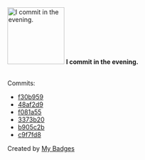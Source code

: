 <img src="https://my-badges.github.io/my-badges/evening-commits.png" alt="I commit in the evening." title="I commit in the evening." width="128">
<strong>I commit in the evening.</strong>
<br><br>

Commits:

- <a href="https://github.com/ksysoev/revdial/commit/f30b9591f011167fa5c9ee05bcaf9e32de03e698">f30b959</a>
- <a href="https://github.com/ksysoev/revdial/commit/48af2d92c3ab49ab7ad481cfb12b7807bff74a7a">48af2d9</a>
- <a href="https://github.com/ksysoev/revdial/commit/f081a552fa5c048ac5b59f90b653b66037f9080b">f081a55</a>
- <a href="https://github.com/ksysoev/revdial/commit/3373b201a3a523803d65cd132f4fcdbdf61145d4">3373b20</a>
- <a href="https://github.com/ksysoev/revdial/commit/b905c2be8041c6f67689a5b5bb5f52e12cb8ac7a">b905c2b</a>
- <a href="https://github.com/ksysoev/make-it-public/commit/c9f7fd89ee445fba9c40bcb63a99ea7012f152fc">c9f7fd8</a>


Created by <a href="https://github.com/my-badges/my-badges">My Badges</a>